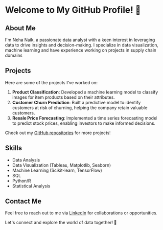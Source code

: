 # Welcome to My GitHub Profile! 👋

## About Me
I'm Neha Naik, a passionate data analyst with a keen interest in leveraging data to drive insights and decision-making. I specialize in data visualization, machine learning and have experience working on projects in supply chain domains

## Projects
Here are some of the projects I've worked on:

1. **Product Classification**: Developed a machine learning model to classify images for item products based on their attributes.
2. **Customer Churn Prediction**: Built a predictive model to identify customers at risk of churning, helping the company retain valuable customers.
3. **Resale Price Forecasting**: Implemented a time series forecasting model to predict stock prices, enabling investors to make informed decisions.

Check out my [GitHub repositories](https://github.com/nehadataninja?tab=repositories) for more projects!

## Skills
- Data Analysis
- Data Visualization (Tableau, Matplotlib, Seaborn)
- Machine Learning (Scikit-learn, TensorFlow)
- SQL
- Python/R
- Statistical Analysis

## Contact Me
Feel free to reach out to me via [LinkedIn](https://www.linkedin.com/in/neha-naik-analyst/) for collaborations or opportunities.

Let's connect and explore the world of data together! 🚀
